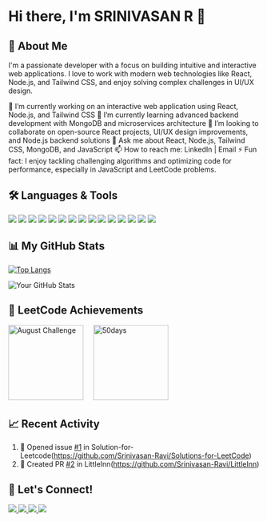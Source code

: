 # Hi there, I'm SRINIVASAN R 👋

## 🚀 About Me
I'm a passionate developer with a focus on building intuitive and interactive web applications. I love to work with modern web technologies like React, Node.js, and Tailwind CSS, and enjoy solving complex challenges in UI/UX design.

🔭 I’m currently working on an interactive web application using React, Node.js, and Tailwind CSS
🌱 I’m currently learning advanced backend development with MongoDB and microservices architecture
👯 I’m looking to collaborate on open-source React projects, UI/UX design improvements, and Node.js backend solutions
💬 Ask me about React, Node.js, Tailwind CSS, MongoDB, and JavaScript
📫 How to reach me: LinkedIn | Email
⚡ Fun fact: I enjoy tackling challenging algorithms and optimizing code for performance, especially in JavaScript and LeetCode problems.

## 🛠️ Languages & Tools
<p>
  <img src="https://img.shields.io/badge/HTML5-E34F26?style=for-the-badge&logo=html5&logoColor=white" />
  <img src="https://img.shields.io/badge/CSS3-1572B6?style=for-the-badge&logo=css3&logoColor=white" />
  <img src="https://img.shields.io/badge/JavaScript-323330?style=for-the-badge&logo=javascript&logoColor=F7DF1E" />
  <img src="https://img.shields.io/badge/Java-007396?style=for-the-badge&logo=java&logoColor=white" />
  <img src="https://img.shields.io/badge/C++-00599C?style=for-the-badge&logo=cplusplus&logoColor=white" />
  <img src="https://img.shields.io/badge/MySQL-4479A1?style=for-the-badge&logo=mysql&logoColor=white" />
  <img src="https://img.shields.io/badge/Canva-00C4CC?style=for-the-badge&logo=canva&logoColor=white" />
  <img src="https://img.shields.io/badge/React-20232A?style=for-the-badge&logo=react&logoColor=61DAFB" />
  <img src="https://img.shields.io/badge/Tailwind_CSS-38B2AC?style=for-the-badge&logo=tailwind-css&logoColor=white" />
  <img src="https://img.shields.io/badge/Node.js-43853D?style=for-the-badge&logo=node.js&logoColor=white" />
  <img src="https://img.shields.io/badge/Express.js-404D59?style=for-the-badge" />
  <img src="https://img.shields.io/badge/MongoDB-4EA94B?style=for-the-badge&logo=mongodb&logoColor=white" />
  <img src="https://img.shields.io/badge/Git-F05032?style=for-the-badge&logo=git&logoColor=white" />
  <img src="https://img.shields.io/badge/Docker-2496ED?style=for-the-badge&logo=docker&logoColor=white" />
  <img src="https://img.shields.io/badge/VS_Code-0078d7?style=for-the-badge&logo=visual-studio-code&logoColor=white" />
</p>

## 📊 My GitHub Stats
[![Top Langs](https://github-readme-stats.vercel.app/api/top-langs/?username=Srinivasan-Ravi&layout=compact&theme=radical)](https://github.com/Srinivasan-Ravi/github-readme-stats)

![Your GitHub Stats](https://github-readme-stats.vercel.app/api?username=Srinivasan-Ravi&show_icons=true&theme=radical)


## 🏅 LeetCode Achievements
<p>
  <img src="https://leetcode.com/static/images/badges/2024/gif/2024-08.gif" alt="August Challenge" width="150"/>
  <img width="12" />
  <img src="https://assets.leetcode.com/static_assets/marketing/2024-50.gif" alt="50days" width="150"/>
  <img width="12" />
</p>



## 📈 Recent Activity
<!--START_SECTION:activity-->
1. 🎉 Opened issue [#1](https://github.com/Srinivasan-Ravi/Solutions-for-LeetCode/issues) in Solution-for-Leetcode(https://github.com/Srinivasan-Ravi/Solutions-for-LeetCode)
2. 💪 Created PR [#2](https://github.com/Srinivasan-Ravi/LittleInn/pulls) in LittleInn(https://github.com/Srinivasan-Ravi/LittleInn)
<!--END_SECTION:activity-->

## 🔗 Let's Connect!
<p>
  <a href="https://www.linkedin.com/in/srinivasan-r-b13195256/" target="_blank">
    <img src="https://img.shields.io/badge/LinkedIn-blue?style=for-the-badge&logo=linkedin" />
  </a>
  <a href="https://leetcode.com/Srinivasan_Ravi" target="_blank">
    <img src="https://img.shields.io/badge/LeetCode-FFA116?style=for-the-badge&logo=leetcode&logoColor=black" />
  </a>
  <a href="mailto:sriniravir05@gmail.com">
    <img src="https://img.shields.io/badge/Email-D14836?style=for-the-badge&logo=gmail&logoColor=white" />
  </a>
  <a href="https://github.com/Srinivasan-Ravi" target="_blank">
    <img src="https://img.shields.io/badge/GitHub-181717?style=for-the-badge&logo=github" />
  </a>
</p>

